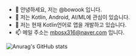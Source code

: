 - 👋 안녕하세요, 저는 @bowook 입니다.
- 👀 저는 Kotlin, Android, AI/ML에 관심이 있습니다.
- 🌱 저는 현재 Kotlin언어로 앱을 개발하고 있습니다.
- 📫 메일 주소는 mbosx316@naver.com 입니다.

![Anurag's GitHub stats](https://github-readme-stats.vercel.app/api?username=bowook&show_icons=true&theme=codeSTACKr)

<!---
bowook/bowook is a ✨ special ✨ repository because its `README.md` (this file) appears on your GitHub profile.
You can click the Preview link to take a look at your changes.
--->
